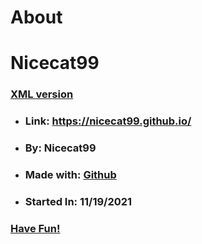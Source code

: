 # About
# Nicecat99
### [XML version](https://nicecat99.github.io/README.xml)

- ### Link: https://nicecat99.github.io/
- ### By: Nicecat99
- ### Made with: [Github](https://github.com)
- ### Started In: 11/19/2021

### [Have Fun!](https://nicecat99.github.io/bavalt/js/)
